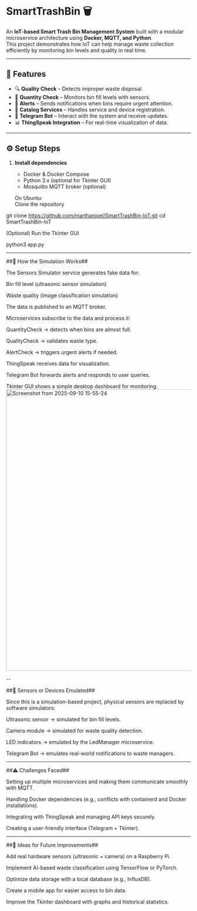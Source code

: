 # SmartTrashBin 🗑️

An **IoT-based Smart Trash Bin Management System** built with a modular microservice architecture using **Docker, MQTT, and Python**.  
This project demonstrates how IoT can help manage waste collection efficiently by monitoring bin levels and quality in real time.

---

## 📌 Features
- 🔍 **Quality Check** – Detects improper waste disposal.  
- 📏 **Quantity Check** – Monitors bin fill levels with sensors.  
- 🚨 **Alerts** – Sends notifications when bins require urgent attention.  
- 🧾 **Catalog Services** – Handles service and device registration.  
- 💬 **Telegram Bot** – Interact with the system and receive updates.  
- 📊 **ThingSpeak Integration** – For real-time visualization of data.  

---

## ⚙️ Setup Steps
1. **Install dependencies**  
   - Docker & Docker Compose  
   - Python 3.x (optional for Tkinter GUI)  
   - Mosquitto MQTT broker (optional)  

   On Ubuntu:  
Clone the repository

git clone https://github.com/marthanjoel/SmartTrashBin-IoT.git
cd SmartTrashBin-IoT

(Optional) Run the Tkinter GUI

python3 app.py



---

##🧪 How the Simulation Works##

The Sensors Simulator service generates fake data for:

Bin fill level (ultrasonic sensor simulation)

Waste quality (image classification simulation)

The data is published to an MQTT broker.

Microservices subscribe to the data and process it:

QuantityCheck → detects when bins are almost full.

QualityCheck → validates waste type.

AlertCheck → triggers urgent alerts if needed.

ThingSpeak receives data for visualization.

Telegram Bot forwards alerts and responds to user queries.

Tkinter GUI shows a simple desktop dashboard for monitoring.
<img width="1366" height="768" alt="Screenshot from 2025-09-10 15-55-24" src="https://github.com/user-attachments/assets/281bced4-598f-4358-9dff-07d67d860b77" />



--

##🔌 Sensors or Devices Emulated##

Since this is a simulation-based project, physical sensors are replaced by software simulators:

Ultrasonic sensor → simulated for bin fill levels.

Camera module → simulated for waste quality detection.

LED indicators → emulated by the LedManager microservice.

Telegram Bot → emulates real-world notifications to waste managers.



---
##⚠️ Challenges Faced##

Setting up multiple microservices and making them communicate smoothly with MQTT.

Handling Docker dependencies (e.g., conflicts with containerd and Docker installations).

Integrating with ThingSpeak and managing API keys securely.

Creating a user-friendly interface (Telegram + Tkinter).





----
##🚀 Ideas for Future Improvements##

Add real hardware sensors (ultrasonic + camera) on a Raspberry Pi.

Implement AI-based waste classification using TensorFlow or PyTorch.

Optimize data storage with a local database (e.g., InfluxDB).

Create a mobile app for easier access to bin data.

Improve the Tkinter dashboard with graphs and historical statistics.



